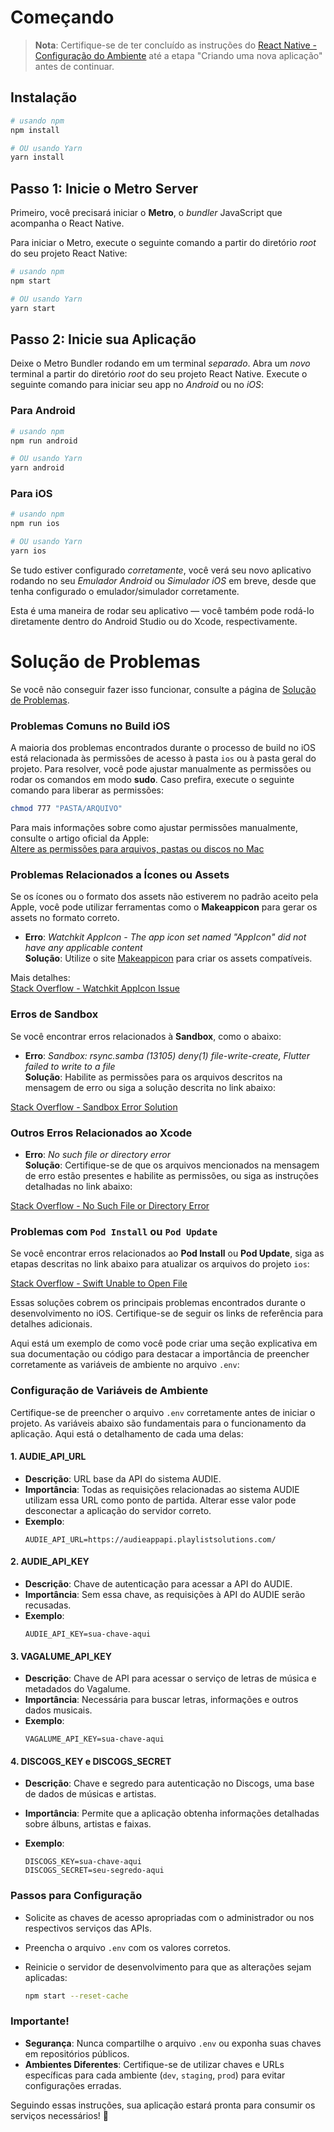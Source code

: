 # Começando

> **Nota**: Certifique-se de ter concluído as instruções do [React Native - Configuração do Ambiente](https://reactnative.dev/docs/environment-setup) até a etapa "Criando uma nova aplicação" antes de continuar.

## Instalação

```bash
# usando npm
npm install

# OU usando Yarn
yarn install
```

## Passo 1: Inicie o Metro Server

Primeiro, você precisará iniciar o **Metro**, o _bundler_ JavaScript que acompanha o React Native.

Para iniciar o Metro, execute o seguinte comando a partir do diretório _root_ do seu projeto React Native:

```bash
# usando npm
npm start

# OU usando Yarn
yarn start
```

## Passo 2: Inicie sua Aplicação

Deixe o Metro Bundler rodando em um terminal _separado_. Abra um _novo_ terminal a partir do diretório _root_ do seu projeto React Native. Execute o seguinte comando para iniciar seu app no _Android_ ou no _iOS_:

### Para Android

```bash
# usando npm
npm run android

# OU usando Yarn
yarn android
```

### Para iOS

```bash
# usando npm
npm run ios

# OU usando Yarn
yarn ios
```

Se tudo estiver configurado _corretamente_, você verá seu novo aplicativo rodando no seu _Emulador Android_ ou _Simulador iOS_ em breve, desde que tenha configurado o emulador/simulador corretamente.

Esta é uma maneira de rodar seu aplicativo — você também pode rodá-lo diretamente dentro do Android Studio ou do Xcode, respectivamente.

# Solução de Problemas

Se você não conseguir fazer isso funcionar, consulte a página de [Solução de Problemas](https://reactnative.dev/docs/troubleshooting).

### Problemas Comuns no Build iOS

A maioria dos problemas encontrados durante o processo de build no iOS está relacionada às permissões de acesso à pasta `ios` ou à pasta geral do projeto. Para resolver, você pode ajustar manualmente as permissões ou rodar os comandos em modo **sudo**. Caso prefira, execute o seguinte comando para liberar as permissões:

```bash
chmod 777 "PASTA/ARQUIVO"
```

Para mais informações sobre como ajustar permissões manualmente, consulte o artigo oficial da Apple:  
[Altere as permissões para arquivos, pastas ou discos no Mac](https://support.apple.com/pt-br/guide/mac-help/mchlp1203/mac#:~:text=Para%20aplicar%20permiss%C3%B5es%20a%20todos,e%20escolha%20Arquivo%20%3E%20Obter%20Informa%C3%A7%C3%B5es.&text=ao%20lado%20de%20Compartilhamento%20e%20Permiss%C3%B5es.)

### Problemas Relacionados a Ícones ou Assets

Se os ícones ou o formato dos assets não estiverem no padrão aceito pela Apple, você pode utilizar ferramentas como o **Makeappicon** para gerar os assets no formato correto.

- **Erro**: _Watchkit AppIcon - The app icon set named "AppIcon" did not have any applicable content_  
  **Solução**: Utilize o site [Makeappicon](https://makeappicon.com/) para criar os assets compatíveis.

Mais detalhes:  
[Stack Overflow - Watchkit AppIcon Issue](https://stackoverflow.com/questions/29335509/watchkit-appicon-the-app-icon-set-named-appicon-did-not-have-any-applicable)

### Erros de Sandbox

Se você encontrar erros relacionados à **Sandbox**, como o abaixo:

- **Erro**: _Sandbox: rsync.samba (13105) deny(1) file-write-create, Flutter failed to write to a file_  
  **Solução**: Habilite as permissões para os arquivos descritos na mensagem de erro ou siga a solução descrita no link abaixo:

[Stack Overflow - Sandbox Error Solution](https://stackoverflow.com/questions/76590131/error-while-build-ios-app-in-xcode-sandbox-rsync-samba-13105-deny1-file-w)

### Outros Erros Relacionados ao Xcode

- **Erro**: _No such file or directory error_  
  **Solução**: Certifique-se de que os arquivos mencionados na mensagem de erro estão presentes e habilite as permissões, ou siga as instruções detalhadas no link abaixo:

[Stack Overflow - No Such File or Directory Error](https://stackoverflow.com/questions/10167442/whats-the-xcode-no-such-file-or-directory-error)

### Problemas com `Pod Install` ou `Pod Update`

Se você encontrar erros relacionados ao **Pod Install** ou **Pod Update**, siga as etapas descritas no link abaixo para atualizar os arquivos do projeto `ios`:

[Stack Overflow - Swift Unable to Open File](https://stackoverflow.com/questions/53117077/swift-unable-to-open-file-in-target-xcode-10)

Essas soluções cobrem os principais problemas encontrados durante o desenvolvimento no iOS. Certifique-se de seguir os links de referência para detalhes adicionais.

Aqui está um exemplo de como você pode criar uma seção explicativa em sua documentação ou código para destacar a importância de preencher corretamente as variáveis de ambiente no arquivo `.env`:

### **Configuração de Variáveis de Ambiente**

Certifique-se de preencher o arquivo `.env` corretamente antes de iniciar o projeto. As variáveis abaixo são fundamentais para o funcionamento da aplicação. Aqui está o detalhamento de cada uma delas:

#### **1. AUDIE_API_URL**  
- **Descrição**: URL base da API do sistema AUDIE.  
- **Importância**: Todas as requisições relacionadas ao sistema AUDIE utilizam essa URL como ponto de partida. Alterar esse valor pode desconectar a aplicação do servidor correto.  
- **Exemplo**:
  ```env
  AUDIE_API_URL=https://audieappapi.playlistsolutions.com/
  ```

#### **2. AUDIE_API_KEY**  
- **Descrição**: Chave de autenticação para acessar a API do AUDIE.  
- **Importância**: Sem essa chave, as requisições à API do AUDIE serão recusadas.  
- **Exemplo**:
  ```env
  AUDIE_API_KEY=sua-chave-aqui
  ```

#### **3. VAGALUME_API_KEY**  
- **Descrição**: Chave de API para acessar o serviço de letras de música e metadados do Vagalume.  
- **Importância**: Necessária para buscar letras, informações e outros dados musicais.  
- **Exemplo**:
  ```env
  VAGALUME_API_KEY=sua-chave-aqui
  ```

#### **4. DISCOGS_KEY e DISCOGS_SECRET**  
- **Descrição**: Chave e segredo para autenticação no Discogs, uma base de dados de músicas e artistas.  
- **Importância**: Permite que a aplicação obtenha informações detalhadas sobre álbuns, artistas e faixas.  
- **Exemplo**:
  
  ```env
  DISCOGS_KEY=sua-chave-aqui
  DISCOGS_SECRET=seu-segredo-aqui
  ```

### **Passos para Configuração**
- Solicite as chaves de acesso apropriadas com o administrador ou nos respectivos serviços das APIs.
- Preencha o arquivo `.env` com os valores corretos.
- Reinicie o servidor de desenvolvimento para que as alterações sejam aplicadas:
   
   ```bash
   npm start --reset-cache
   ```

### **Importante!**
- **Segurança**: Nunca compartilhe o arquivo `.env` ou exponha suas chaves em repositórios públicos.
- **Ambientes Diferentes**: Certifique-se de utilizar chaves e URLs específicas para cada ambiente (`dev`, `staging`, `prod`) para evitar configurações erradas.

Seguindo essas instruções, sua aplicação estará pronta para consumir os serviços necessários! 🚀